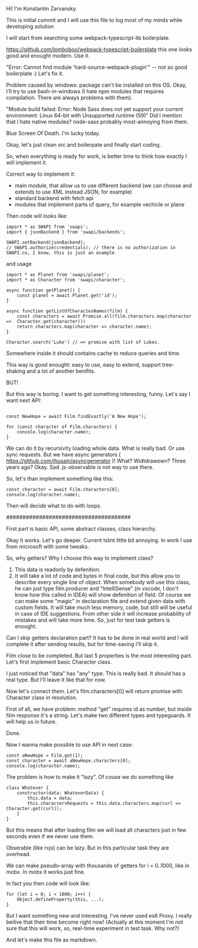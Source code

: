 Hi! I'm Konstantin Zarvansky

This is initial commit and I will use this file to log most of my minds while developing solution

I will start from searching some webpack-typescript-lib boilerplate.

https://github.com/lomboboo/webpack-typescript-boilerplate this one looks good and enought modern. Use it.

"Error: Cannot find module 'hard-source-webpack-plugin'" -- not so good boilerplate :) Let's fix it.

Problem caused by windows: package can't be installed on this OS. Okay, I'll try to use bash-in-windows (I hate npm modules that requires compilation. There are always problems with them).

"Module build failed: Error: Node Sass does not yet support your current environment: Linux 64-bit with Unsupported runtime (59)" Did I mention that I hate native modules? node-sass probably most-annoying from them.

Blue Screen Of Death. I'm lucky today.

Okay, let's just clean src and boilerpate and finally start coding.


So, when everything is ready for work, is better time to think how exactly I will implement it.

Correct way to implement it:

- main module, that allow us to use different backend (we can choose and extends to use XML instead JSON, for example)
- standard backend with fetch api
- modules that implement parts of query, for example vechicle or plane

Then code will looks like:
```
import * as SWAPI from 'swapi';
import { jsonBackend } from 'swapi/backends';

SWAPI.setBackend(jsonBackend);
// SWAPI.authorize(credentials); // there is no authorization in SWAPI.co, I know, this is just an example
```

and usage
```
import * as Planet from 'swapi/planet';
import * as Character from 'swapi/character';

async function getPlanet() {
	const planet = await Planet.get('id');
}

async function getListOfCharactesNames(film) {
	const characters = await Promise.all(film.characters.map(character =>  Character.get(character)))
	return characters.map(character => character.name);
}

Character.search('Luke') // => promise with list of Lukes.
```

Somewhere inside it should contains cache to reduce queries and time.

This way is good enought: easy to use, easy to extend, support tree-shaking and a lot of another benifits.

BUT!

But this way is boring. I want to get something interesting, funny. Let's say I want next API:

```

const NewHope = await Film.findExactly('A New Hope');

for (const character of Film.characters) {
	console.log(character.name);
}

```

We can do it by recursivity loading whole data. What is really bad. Or use sync requests.
But we have async generators ( https://github.com/jhusain/asyncgenerator )!
What? Widtdrawown? Three years ago? Okay. Sad. js-observable is not way to use there.

So, let's than implement something like this:

```
const character = await Film.characters[0];
console.log(character.name);
```

Then will decide what to do with loops.

######################################

First part is basic API, some abstract classes, class hierarchy.

Okay it works. Let's go deeper. Current tslint little bit annoying. In work I use from microsoft with some tweaks.

So, why getters? Why I choose this way to implement class?
1. This data is readonly by defenition.
2. It will take a lot of code and bytes in final code, but this allow you to describe every single line of object. When somebody will use this class, he can just type film.producer and "IntelliSense" (in vscode, I don't know how this called in IDEA) will show defenition of field.
Of course we can make some "magic" in declaration file and extend given data with custom fields. It will take much less memory, code, but still will be useful in case of IDE suggestions. From other side it will increase probability of mistakes and will take more time. So, just for test task getters is enought.

Can I skip getters declaration part? It has to be done in real world and I will complete it after sending results, but for time-saving I'll skip it.

Film close to be completed. But last 5 properties is the most interesting part. Let's first implement basic Character class.

I just noticed that "data" has "any" type. This is really bad. It should has a real type. But I'll leave it like that for now.

Now let's connect them. Let's film.characters[0] will return promise with Character class in resolution.

First of all, we have problem: method "get" requires id as number, but inside film response it's a string.
Let's make two different types and typeguards. It will help us in future.

Done.


Now I wanna make possible to use API in next case:
```
const aNewHope = Film.get(1);
const character = await aNewHope.characters[0];
console.log(character.name);
```

The problem is how to make it "lazy". Of couse we do something like 
```
class Whatever {
	constructor(data: WhateverData) {
		this.data = data;
		this.charactersRequests = this.data.characters.map(curl => Character.get(curl));
	}
}
```

But this means that after loading film we will load all characters just in few seconds even if we never use them.

Obserable (like rxjs) can be lazy. But in this particular task they are overhead.

We can make pseudo-array with thousands of getters for i = 0..1000, like in mobx. In mobx it works just fine.

In fact you then code will look like:
```
for (let i = 0; i < 1000; i++) {
	Object.defineProperty(this, ...);
}
```

But I want something new and interesting. I've never used es6 Proxy. I really beilive that their time become right now! (Actually at this moment I'm not sure that this will work, so, real-time experiment in test task. Why not?)

And let's make this file as markdown.